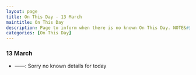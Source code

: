 ```yaml
---
layout: page
title: On This Day - 13 March
maintitle: On This Day
description: Page to inform when there is no known On This Day. NOTE&#58; There may still be comments.
categories: [On This Day]
---
```


### 13 March
* ——: Sorry no known details for today

